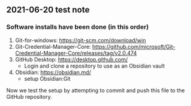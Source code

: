 ## 2021-06-20 test note

### Software installs have been done (in this order)
1. Git-for-windows: https://git-scm.com/download/win
2. Git-Credential-Manager-Core: https://github.com/microsoft/Git-Credential-Manager-Core/releases/tag/v2.0.474
3. GitHub Desktop: https://desktop.github.com/
	- Login and clone a repository to use as an Obsidian vault
4. Obsidian: https://obsidian.md/
	- setup Obsidian:Git


Now we test the setup by attempting to commit and push this file to the GitHub repository.
